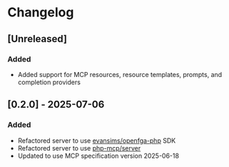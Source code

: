 # Changelog

## [Unreleased]

### Added

- Added support for MCP resources, resource templates, prompts, and completion providers

## [0.2.0] - 2025-07-06

### Added

- Refactored server to use [evansims/openfga-php](https://github.com/evansims/openfga-php) SDK
- Refactored server to use [php-mcp/server](https://github.com/php-mcp/server)
- Updated to use MCP specification version 2025-06-18
